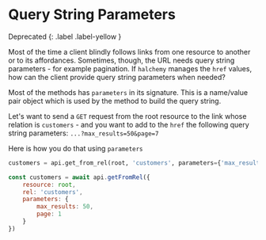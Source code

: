 
# Query String Parameters
Deprecated
{: .label .label-yellow }

Most of the time a client blindly follows links from one resource to another or to its affordances.  Sometimes, though, the URL needs query string parameters - for example pagination.  If `halchemy` manages the `href` values, how can the client provide query string parameters when needed?

Most of the methods has `parameters` in its signature.  This is a name/value pair object which is used by the method to build the query string.

Let's want to send a `GET` request from the root resource to the link whose relation is `customers` - and you want to add to the `href` the following query string parameters: `...?max_results=50&page=7`

Here is how you do that using `parameters`

<tabs>
<tab name="Python">

```python
customers = api.get_from_rel(root, 'customers', parameters={'max_results':50,'page':7})
```
</tab>

<tab name="JavaScript">

```javascript
const customers = await api.getFromRel({
    resource: root,
    rel: 'customers',
    parameters: {
        max_results: 50,
        page: 1
    }
})
```
</tab>

<future-languages />
</tabs>
